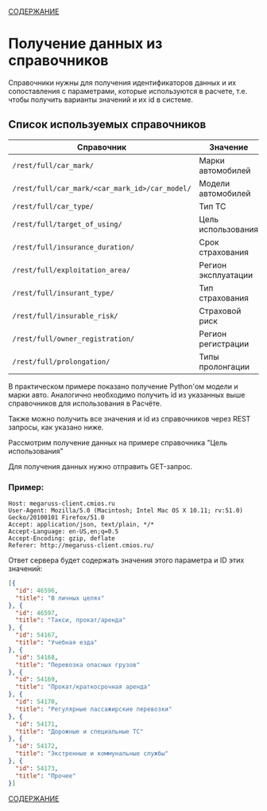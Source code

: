 [СОДЕРЖАНИЕ](README.md)

# Получение данных из справочников

Справочники нужны для получения идентификаторов данных и их сопоставления с параметрами, которые используются в расчете, т.е. чтобы получить варианты значений и их id в системе.

## Список используемых справочников

Справочник                                                                          | Значение
----------------------------------------------------------------------------------- | -----------------------
`/rest/full/car_mark/`                                                              | Марки автомобилей
`/rest/full/car_mark/<car_mark_id>/car_model/`                                      | Модели автомобилей
`/rest/full/car_type/`                                                              | Тип ТС
`/rest/full/target_of_using/`                                                       | Цель использования
`/rest/full/insurance_duration/`                                                    | Срок страхования
`/rest/full/exploitation_area/`                                                     | Регион эксплуатации
`/rest/full/insurant_type/`                                                         | Тип страхования
`/rest/full/insurable_risk/`                                                        | Страховой риск
`/rest/full/owner_registration/`                                                    | Регион регистрации
`/rest/full/prolongation/`                                                          | Типы пролонгации

В практическом примере показано получение Python'ом модели и марки авто. Аналогично необходимо получить id из указанных выше справочников для использования в Расчёте.

Также можно получить все значения и id из справочников через REST запросы, как указано ниже.

Рассмотрим получение данных на примере справочника "Цель использования"

Для получения данных нужно отправить GET-запрос.

### Пример:

```HTTP
Host: megaruss-client.cmios.ru
User-Agent: Mozilla/5.0 (Macintosh; Intel Mac OS X 10.11; rv:51.0) Gecko/20100101 Firefox/51.0
Accept: application/json, text/plain, */*
Accept-Language: en-US,en;q=0.5
Accept-Encoding: gzip, deflate
Referer: http://megaruss-client.cmios.ru/
```

Ответ сервера будет содержать значения этого параметра и ID этих значений:

```JSON
[{
  "id": 46596,
  "title": "В личных целях"
}, {
  "id": 46597,
  "title": "Такси, прокат/аренда"
}, {
  "id": 54167,
  "title": "Учебная езда"
}, {
  "id": 54168,
  "title": "Перевозка опасных грузов"
}, {
  "id": 54169,
  "title": "Прокат/краткосрочная аренда"
}, {
  "id": 54170,
  "title": "Регулярные пассажирские перевозки"
}, {
  "id": 54171,
  "title": "Дорожные и специальные ТС"
}, {
  "id": 54172,
  "title": "Экстренные и коммунальные службы"
}, {
  "id": 54173,
  "title": "Прочее"
}]
```

[СОДЕРЖАНИЕ](README.md)
